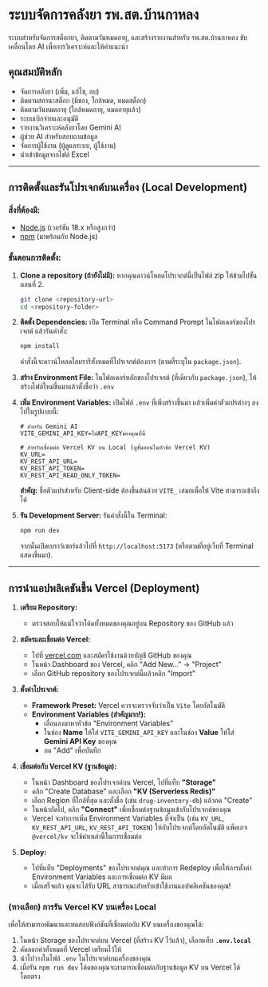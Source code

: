 # ระบบจัดการคลังยา รพ.สต.บ้านกาหลง

ระบบสำหรับจัดการสต็อกยา, ติดตามวันหมดอายุ, และสร้างรายงานสำหรับ รพ.สต.บ้านกาหลง ขับเคลื่อนโดย AI เพื่อการวิเคราะห์และให้คำแนะนำ

## คุณสมบัติหลัก

-   จัดการคลังยา (เพิ่ม, แก้ไข, ลบ)
-   ติดตามสถานะสต็อก (มีของ, ใกล้หมด, หมดสต็อก)
-   ติดตามวันหมดอายุ (ใกล้หมดอายุ, หมดอายุแล้ว)
-   ระบบเบิกจ่ายและอนุมัติ
-   รายงานวิเคราะห์คลังยาโดย Gemini AI
-   ผู้ช่วย AI สำหรับสอบถามข้อมูล
-   จัดการผู้ใช้งาน (ผู้ดูแลระบบ, ผู้ใช้งาน)
-   นำเข้าข้อมูลจากไฟล์ Excel

---

## การติดตั้งและรันโปรเจกต์บนเครื่อง (Local Development)

### สิ่งที่ต้องมี:
-   [Node.js](https://nodejs.org/) (เวอร์ชัน 18.x หรือสูงกว่า)
-   [npm](https://www.npmjs.com/) (มาพร้อมกับ Node.js)

### ขั้นตอนการติดตั้ง:

1.  **Clone a repository (ถ้ายังไม่มี):**
    หากคุณดาวน์โหลดโปรเจกต์นี้เป็นไฟล์ zip ให้ข้ามไปขั้นตอนที่ 2.
    ```bash
    git clone <repository-url>
    cd <repository-folder>
    ```

2.  **ติดตั้ง Dependencies:**
    เปิด Terminal หรือ Command Prompt ในโฟลเดอร์ของโปรเจกต์ แล้วรันคำสั่ง:
    ```bash
    npm install
    ```
    คำสั่งนี้จะดาวน์โหลดไลบรารีทั้งหมดที่โปรเจกต์ต้องการ (ตามที่ระบุใน `package.json`).

3.  **สร้าง Environment File:**
    ในโฟลเดอร์หลักของโปรเจกต์ (ที่เดียวกับ `package.json`), ให้สร้างไฟล์ใหม่ขึ้นมาแล้วตั้งชื่อว่า `.env`

4.  **เพิ่ม Environment Variables:**
    เปิดไฟล์ `.env` ที่เพิ่งสร้างขึ้นมา แล้วเพิ่มค่าตัวแปรต่างๆ ลงไปในรูปแบบนี้:
    ```
    # สำหรับ Gemini AI
    VITE_GEMINI_API_KEY=ใส่API_KEYของคุณที่นี่

    # สำหรับเชื่อมต่อ Vercel KV บน Local (ดูขั้นตอนในหัวข้อ Vercel KV)
    KV_URL=
    KV_REST_API_URL=
    KV_REST_API_TOKEN=
    KV_REST_API_READ_ONLY_TOKEN=
    ```
    **สำคัญ:** ชื่อตัวแปรสำหรับ Client-side ต้องขึ้นต้นด้วย `VITE_` เสมอเพื่อให้ Vite สามารถเข้าถึงได้

5.  **รัน Development Server:**
    รันคำสั่งนี้ใน Terminal:
    ```bash
    npm run dev
    ```
    จากนั้นเปิดเบราว์เซอร์แล้วไปที่ `http://localhost:5173` (หรือตามที่อยู่เว็บที่ Terminal แสดงขึ้นมา).

---

## การนำแอปพลิเคชันขึ้น Vercel (Deployment)

1.  **เตรียม Repository:**
    -   ตรวจสอบให้แน่ใจว่าโค้ดทั้งหมดของคุณอยู่บน Repository ของ GitHub แล้ว

2.  **สมัครและเชื่อมต่อ Vercel:**
    -   ไปที่ [vercel.com](https://vercel.com/) และสมัครใช้งานด้วยบัญชี GitHub ของคุณ
    -   ในหน้า Dashboard ของ Vercel, คลิก "Add New..." -> "Project"
    -   เลือก GitHub repository ของโปรเจกต์นี้แล้วคลิก "Import"

3.  **ตั้งค่าโปรเจกต์:**
    -   **Framework Preset:** Vercel ควรจะตรวจจับว่าเป็น `Vite` โดยอัตโนมัติ
    -   **Environment Variables (สำคัญมาก!):**
        -   เลื่อนลงมาหาหัวข้อ "Environment Variables"
        -   ในช่อง **Name** ให้ใส่ `VITE_GEMINI_API_KEY` และในช่อง **Value** ให้ใส่ **Gemini API Key** ของคุณ
        -   กด "Add" เพื่อบันทึก

4.  **เชื่อมต่อกับ Vercel KV (ฐานข้อมูล):**
    -   ในหน้า Dashboard ของโปรเจกต์บน Vercel, ไปที่แท็บ **"Storage"**
    -   คลิก "Create Database" และเลือก **"KV (Serverless Redis)"**
    -   เลือก Region ที่ใกล้ที่สุด และตั้งชื่อ (เช่น `drug-inventory-db`) แล้วกด "Create"
    -   ในหน้าถัดไป, คลิก **"Connect"** เพื่อเชื่อมต่อฐานข้อมูลเข้ากับโปรเจกต์ของคุณ
    -   Vercel จะทำการเพิ่ม Environment Variables ที่จำเป็น (เช่น `KV_URL`, `KV_REST_API_URL`, `KV_REST_API_TOKEN`) ให้กับโปรเจกต์โดยอัตโนมัติ แพ็คเกจ `@vercel/kv` จะใช้ค่าเหล่านี้ในการเชื่อมต่อ

5.  **Deploy:**
    -   ไปที่แท็บ "Deployments" ของโปรเจกต์คุณ และทำการ Redeploy เพื่อให้การตั้งค่า Environment Variables และการเชื่อมต่อ KV มีผล
    -   เมื่อเสร็จแล้ว คุณจะได้รับ URL สาธารณะสำหรับเข้าใช้งานแอปพลิเคชันของคุณ!

### (ทางเลือก) การรัน Vercel KV บนเครื่อง Local
เพื่อให้สามารถพัฒนาและทดสอบฟังก์ชันที่เชื่อมต่อกับ KV บนเครื่องของคุณได้:
1.  ในหน้า Storage ของโปรเจกต์บน Vercel (ที่สร้าง KV ไว้แล้ว), เลือกแท็บ **`.env.local`**
2.  คัดลอกค่าทั้งหมดที่ Vercel เตรียมไว้ให้
3.  นำไปวางในไฟล์ `.env` ในโปรเจกต์บนเครื่องของคุณ
4.  เมื่อรัน `npm run dev` โค้ดของคุณจะสามารถเชื่อมต่อกับฐานข้อมูล KV บน Vercel ได้โดยตรง

